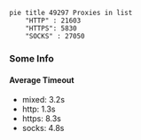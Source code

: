 
```mermaid
pie title 49297 Proxies in list
    "HTTP" : 21603
    "HTTPS": 5830
    "SOCKS" : 27050
```

### Some Info
#### Average Timeout

- mixed: 3.2s
- http: 1.3s
- https: 8.3s
- socks: 4.8s